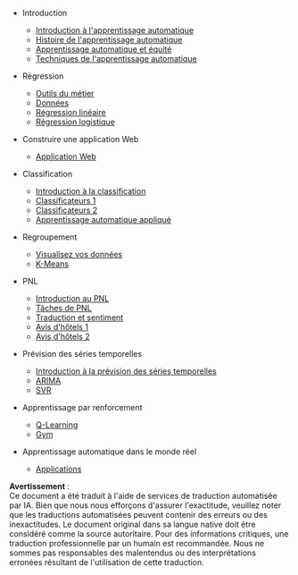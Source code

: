 - Introduction
  - [Introduction à l'apprentissage automatique](../1-Introduction/1-intro-to-ML/README.md)
  - [Histoire de l'apprentissage automatique](../1-Introduction/2-history-of-ML/README.md)
  - [Apprentissage automatique et équité](../1-Introduction/3-fairness/README.md)
  - [Techniques de l'apprentissage automatique](../1-Introduction/4-techniques-of-ML/README.md)

- Régression
  - [Outils du métier](../2-Regression/1-Tools/README.md)
  - [Données](../2-Regression/2-Data/README.md)
  - [Régression linéaire](../2-Regression/3-Linear/README.md)
  - [Régression logistique](../2-Regression/4-Logistic/README.md)

- Construire une application Web
  - [Application Web](../3-Web-App/1-Web-App/README.md)

- Classification
  - [Introduction à la classification](../4-Classification/1-Introduction/README.md)
  - [Classificateurs 1](../4-Classification/2-Classifiers-1/README.md)
  - [Classificateurs 2](../4-Classification/3-Classifiers-2/README.md)
  - [Apprentissage automatique appliqué](../4-Classification/4-Applied/README.md)

- Regroupement
  - [Visualisez vos données](../5-Clustering/1-Visualize/README.md)
  - [K-Means](../5-Clustering/2-K-Means/README.md)

- PNL
  - [Introduction au PNL](../6-NLP/1-Introduction-to-NLP/README.md)
  - [Tâches de PNL](../6-NLP/2-Tasks/README.md)
  - [Traduction et sentiment](../6-NLP/3-Translation-Sentiment/README.md)
  - [Avis d'hôtels 1](../6-NLP/4-Hotel-Reviews-1/README.md)
  - [Avis d'hôtels 2](../6-NLP/5-Hotel-Reviews-2/README.md)

- Prévision des séries temporelles
  - [Introduction à la prévision des séries temporelles](../7-TimeSeries/1-Introduction/README.md)
  - [ARIMA](../7-TimeSeries/2-ARIMA/README.md)
  - [SVR](../7-TimeSeries/3-SVR/README.md)

- Apprentissage par renforcement
  - [Q-Learning](../8-Reinforcement/1-QLearning/README.md)
  - [Gym](../8-Reinforcement/2-Gym/README.md)

- Apprentissage automatique dans le monde réel
  - [Applications](../9-Real-World/1-Applications/README.md)

**Avertissement** :  
Ce document a été traduit à l'aide de services de traduction automatisée par IA. Bien que nous nous efforçons d'assurer l'exactitude, veuillez noter que les traductions automatisées peuvent contenir des erreurs ou des inexactitudes. Le document original dans sa langue native doit être considéré comme la source autoritaire. Pour des informations critiques, une traduction professionnelle par un humain est recommandée. Nous ne sommes pas responsables des malentendus ou des interprétations erronées résultant de l'utilisation de cette traduction.